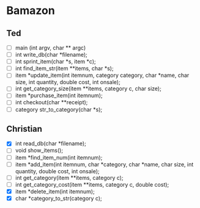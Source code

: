 # Bamazon

## Ted
- [ ] main (int argv, char ** argc)
- [ ] int write_db(char *filename);
- [ ] int sprint_item(char *s, item *c);
- [ ] int find_item_str(item **items, char *s);
- [ ] item *update_item(int itemnum, category category, char *name, char size, int quantity, double cost, int onsale);
- [ ] int get_category_size(item **items, category c, char size);
- [ ] item *purchase_item(int itemnum);
- [ ] int checkout(char **receipt);
- [ ] category str_to_category(char *s);

## Christian
- [X] int read_db(char *filename);
- [ ] void show_items();
- [ ] item *find_item_num(int itemnum);
- [ ] item *add_item(int itemnum, char *category, char *name, char size, int quantity, double cost, int onsale);
- [ ] int get_category(item **items, category c);
- [ ] int get_category_cost(item **items, category c, double cost);
- [X] item *delete_item(int itemnum);
- [X] char *category_to_str(category c);
